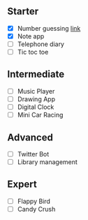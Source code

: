 ## Starter
- [X] Number guessing [link](https://github.com/emreunal2/small_projects/tree/main/Random%20Number%20Game%20C%23)
- [X] Note app
- [ ] Telephone diary
- [ ] Tic toc toe

## Intermediate
- [ ] Music Player
- [ ] Drawing App
- [ ] Digital Clock
- [ ] Mini Car Racing

## Advanced
- [ ] Twitter Bot
- [ ] Library management

## Expert 
- [ ] Flappy Bird
- [ ] Candy Crush 

